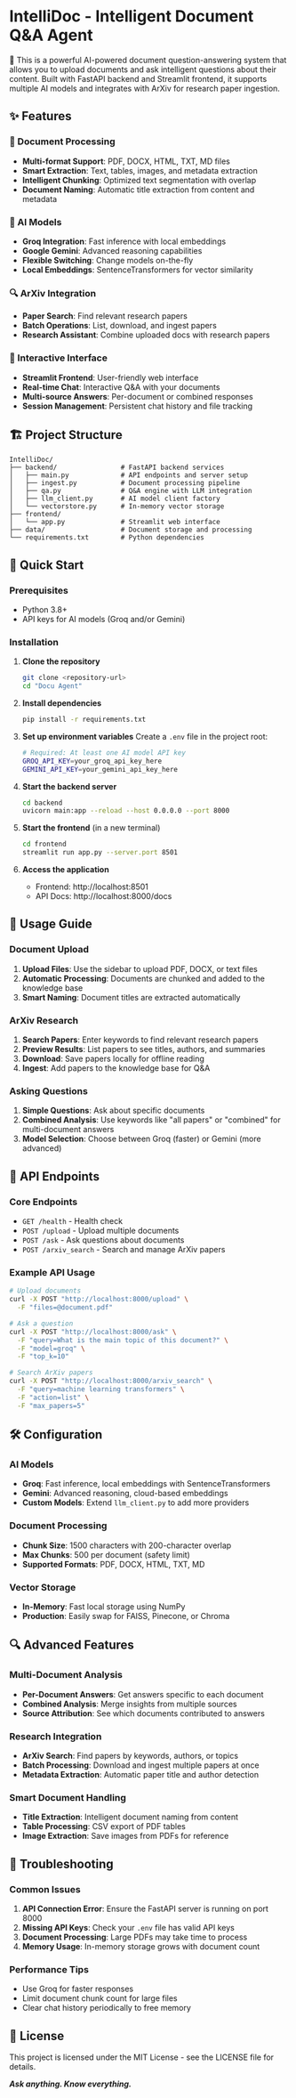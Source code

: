 # IntelliDoc - Intelligent Document Q&A Agent

🤖 This is a powerful AI-powered document question-answering system that allows you to upload documents and ask intelligent questions about their content. Built with FastAPI backend and Streamlit frontend, it supports multiple AI models and integrates with ArXiv for research paper ingestion.

## ✨ Features

### 📁 Document Processing
- **Multi-format Support**: PDF, DOCX, HTML, TXT, MD files
- **Smart Extraction**: Text, tables, images, and metadata extraction
- **Intelligent Chunking**: Optimized text segmentation with overlap
- **Document Naming**: Automatic title extraction from content and metadata

### 🤖 AI Models
- **Groq Integration**: Fast inference with local embeddings
- **Google Gemini**: Advanced reasoning capabilities
- **Flexible Switching**: Change models on-the-fly
- **Local Embeddings**: SentenceTransformers for vector similarity

### 🔍 ArXiv Integration
- **Paper Search**: Find relevant research papers
- **Batch Operations**: List, download, and ingest papers
- **Research Assistant**: Combine uploaded docs with research papers

### 💬 Interactive Interface
- **Streamlit Frontend**: User-friendly web interface
- **Real-time Chat**: Interactive Q&A with your documents
- **Multi-source Answers**: Per-document or combined responses
- **Session Management**: Persistent chat history and file tracking

## 🏗️ Project Structure

```
IntelliDoc/
├── backend/                # FastAPI backend services
│   ├── main.py             # API endpoints and server setup
│   ├── ingest.py           # Document processing pipeline
│   ├── qa.py               # Q&A engine with LLM integration
│   ├── llm_client.py       # AI model client factory
│   └── vectorstore.py      # In-memory vector storage
├── frontend/
│   └── app.py              # Streamlit web interface
├── data/                   # Document storage and processing
└── requirements.txt        # Python dependencies
```

## 🚀 Quick Start

### Prerequisites
- Python 3.8+
- API keys for AI models (Groq and/or Gemini)

### Installation

1. **Clone the repository**
   ```bash
   git clone <repository-url>
   cd "Docu Agent"
   ```

2. **Install dependencies**
   ```bash
   pip install -r requirements.txt
   ```

3. **Set up environment variables**
   Create a `.env` file in the project root:
   ```bash
   # Required: At least one AI model API key
   GROQ_API_KEY=your_groq_api_key_here
   GEMINI_API_KEY=your_gemini_api_key_here
   ```

4. **Start the backend server**
   ```bash
   cd backend
   uvicorn main:app --reload --host 0.0.0.0 --port 8000
   ```

5. **Start the frontend** (in a new terminal)
   ```bash
   cd frontend
   streamlit run app.py --server.port 8501
   ```

6. **Access the application**
   - Frontend: http://localhost:8501
   - API Docs: http://localhost:8000/docs

## 📖 Usage Guide

### Document Upload
1. **Upload Files**: Use the sidebar to upload PDF, DOCX, or text files
2. **Automatic Processing**: Documents are chunked and added to the knowledge base
3. **Smart Naming**: Document titles are extracted automatically

### ArXiv Research
1. **Search Papers**: Enter keywords to find relevant research papers
2. **Preview Results**: List papers to see titles, authors, and summaries
3. **Download**: Save papers locally for offline reading
4. **Ingest**: Add papers to the knowledge base for Q&A

### Asking Questions
1. **Simple Questions**: Ask about specific documents
2. **Combined Analysis**: Use keywords like "all papers" or "combined" for multi-document answers
3. **Model Selection**: Choose between Groq (faster) or Gemini (more advanced)

## 🔧 API Endpoints

### Core Endpoints
- `GET /health` - Health check
- `POST /upload` - Upload multiple documents
- `POST /ask` - Ask questions about documents
- `POST /arxiv_search` - Search and manage ArXiv papers

### Example API Usage
```bash
# Upload documents
curl -X POST "http://localhost:8000/upload" \
  -F "files=@document.pdf"

# Ask a question
curl -X POST "http://localhost:8000/ask" \
  -F "query=What is the main topic of this document?" \
  -F "model=groq" \
  -F "top_k=10"

# Search ArXiv papers
curl -X POST "http://localhost:8000/arxiv_search" \
  -F "query=machine learning transformers" \
  -F "action=list" \
  -F "max_papers=5"
```

## 🛠️ Configuration

### AI Models
- **Groq**: Fast inference, local embeddings with SentenceTransformers
- **Gemini**: Advanced reasoning, cloud-based embeddings
- **Custom Models**: Extend `llm_client.py` to add more providers

### Document Processing
- **Chunk Size**: 1500 characters with 200-character overlap
- **Max Chunks**: 500 per document (safety limit)
- **Supported Formats**: PDF, DOCX, HTML, TXT, MD

### Vector Storage
- **In-Memory**: Fast local storage using NumPy
- **Production**: Easily swap for FAISS, Pinecone, or Chroma

## 🔍 Advanced Features

### Multi-Document Analysis
- **Per-Document Answers**: Get answers specific to each document
- **Combined Analysis**: Merge insights from multiple sources
- **Source Attribution**: See which documents contributed to answers

### Research Integration
- **ArXiv Search**: Find papers by keywords, authors, or topics
- **Batch Processing**: Download and ingest multiple papers at once
- **Metadata Extraction**: Automatic paper title and author detection

### Smart Document Handling
- **Title Extraction**: Intelligent document naming from content
- **Table Processing**: CSV export of PDF tables
- **Image Extraction**: Save images from PDFs for reference

## 🐛 Troubleshooting

### Common Issues
1. **API Connection Error**: Ensure the FastAPI server is running on port 8000
2. **Missing API Keys**: Check your `.env` file has valid API keys
3. **Document Processing**: Large PDFs may take time to process
4. **Memory Usage**: In-memory storage grows with document count

### Performance Tips
- Use Groq for faster responses
- Limit document chunk count for large files
- Clear chat history periodically to free memory

## 📄 License

This project is licensed under the MIT License - see the LICENSE file for details.


***Ask anything. Know everything.***